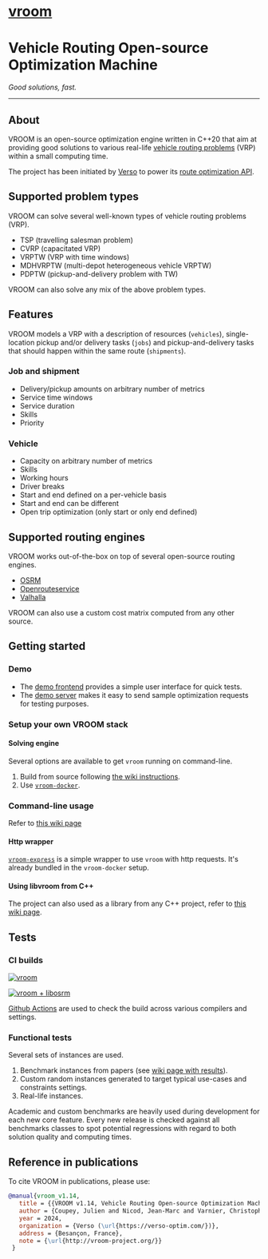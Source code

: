 # [vroom](https://github.com/VROOM-Project/vroom)

# Vehicle Routing Open-source Optimization Machine

_Good solutions, fast._

---

## About

VROOM is an open-source optimization engine written in C++20 that aim
at providing good solutions to various real-life [vehicle routing
problems](https://en.wikipedia.org/wiki/Vehicle_routing_problem) (VRP)
within a small computing time.

The project has been initiated by [Verso](https://verso-optim.com/) to
power its [route optimization
API](https://blog.verso-optim.com/category/route-optimization/api/).

## Supported problem types

VROOM can solve several well-known types of vehicle routing problems
(VRP).

- TSP (travelling salesman problem)
- CVRP (capacitated VRP)
- VRPTW (VRP with time windows)
- MDHVRPTW (multi-depot heterogeneous vehicle VRPTW)
- PDPTW (pickup-and-delivery problem with TW)

VROOM can also solve any mix of the above problem types.

## Features

VROOM models a VRP with a description of resources (`vehicles`),
single-location pickup and/or delivery tasks (`jobs`) and
pickup-and-delivery tasks that should happen within the same route
(`shipments`).

### Job and shipment

- Delivery/pickup amounts on arbitrary number of metrics
- Service time windows
- Service duration
- Skills
- Priority

### Vehicle

- Capacity on arbitrary number of metrics
- Skills
- Working hours
- Driver breaks
- Start and end defined on a per-vehicle basis
- Start and end can be different
- Open trip optimization (only start or only end defined)

## Supported routing engines

VROOM works out-of-the-box on top of several open-source routing
engines.

- [OSRM](http://project-osrm.org/)
- [Openrouteservice](https://openrouteservice.org/)
- [Valhalla](https://github.com/valhalla/valhalla)

VROOM can also use a custom cost matrix computed from any other
source.

## Getting started

### Demo

- The [demo frontend](http://map.vroom-project.org/) provides a simple
user interface for quick tests.
- The [demo
server](https://github.com/VROOM-Project/vroom/wiki/Demo-server) makes
it easy to send sample optimization requests for testing purposes.

### Setup your own VROOM stack

#### Solving engine

Several options are available to get `vroom` running on command-line.

1. Build from source following [the wiki
instructions](https://github.com/VROOM-Project/vroom/wiki/Building).
2. Use
[`vroom-docker`](https://github.com/VROOM-Project/vroom-docker).

### Command-line usage

Refer to [this wiki
page](https://github.com/VROOM-Project/vroom/wiki/Usage)

#### Http wrapper

[`vroom-express`](https://github.com/VROOM-Project/vroom-express) is a
simple wrapper to use `vroom` with http requests. It's already bundled
in the `vroom-docker` setup.

#### Using libvroom from C++

The project can also used as a library from any C++ project, refer to
[this wiki
page](https://github.com/VROOM-Project/vroom/wiki/Using-libvroom).

## Tests

### CI builds

[![vroom](https://github.com/VROOM-Project/vroom/actions/workflows/vroom.yml/badge.svg)](https://github.com/VROOM-Project/vroom/actions/workflows/vroom.yml)

[![vroom + libosrm](https://github.com/VROOM-Project/vroom/actions/workflows/vroom_libosrm.yml/badge.svg?branch=master)](https://github.com/VROOM-Project/vroom/actions/workflows/vroom_libosrm.yml)

[Github Actions](https://github.com/VROOM-Project/vroom/actions) are
used to check the build across various compilers and settings.

### Functional tests

Several sets of instances are used.

1. Benchmark instances from papers (see [wiki page with
results](https://github.com/VROOM-Project/vroom/wiki/Benchmarks)).
2. Custom random instances generated to target typical use-cases and
constraints settings.
3. Real-life instances.

Academic and custom benchmarks are heavily used during development for
each new core feature. Every new release is checked against all
benchmarks classes to spot potential regressions with regard to both
solution quality and computing times.

## Reference in publications

To cite VROOM in publications, please use:

```bibtex
@manual{vroom_v1.14,
   title = {{VROOM v1.14, Vehicle Routing Open-source Optimization Machine}},
   author = {Coupey, Julien and Nicod, Jean-Marc and Varnier, Christophe},
   year = 2024,
   organization = {Verso (\url{https://verso-optim.com/})},
   address = {Besançon, France},
   note = {\url{http://vroom-project.org/}}
 }
 ```
